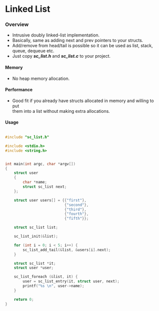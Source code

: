 # Linked List

### Overview 

- Intrusive doubly linked-list implementation.
- Basically, same as adding next and prev pointers to your structs.
- Add/remove from head/tail is possible so it can be used as list, stack,  
  queue, dequeue etc.
- Just copy <b><i>sc_list.h</i></b> and <b><i>sc_list.c</i></b> to your project.


#### Memory

- No heap memory allocation.

#### Performance

- Good fit if you already have structs allocated in memory and willing to put  
  them into a list without making extra allocations.

#### Usage


```c

#include "sc_list.h"

#include <stdio.h>
#include <string.h>


int main(int argc, char *argv[])
{
    struct user
    {
        char *name;
        struct sc_list next;
    };

    struct user users[] = {{"first"},
                           {"second"},
                           {"third"},
                           {"fourth"},
                           {"fifth"}};

    struct sc_list list;

    sc_list_init(&list);

    for (int i = 0; i < 5; i++) {
        sc_list_add_tail(&list, &users[i].next);
    }

    struct sc_list *it;
    struct user *user;

    sc_list_foreach (&list, it) {
        user = sc_list_entry(it, struct user, next);
        printf("%s \n", user->name);
    }

    return 0;
}


```
